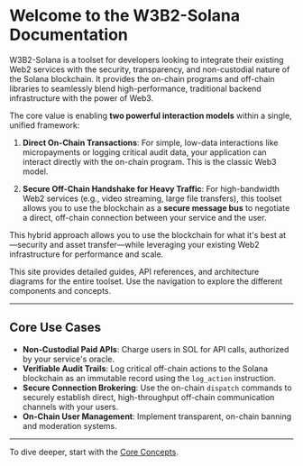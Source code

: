 # Welcome to the W3B2-Solana Documentation

W3B2-Solana is a toolset for developers looking to integrate their existing Web2 services with the security, transparency, and non-custodial nature of the Solana blockchain. It provides the on-chain programs and off-chain libraries to seamlessly blend high-performance, traditional backend infrastructure with the power of Web3.

The core value is enabling **two powerful interaction models** within a single, unified framework:

1.  **Direct On-Chain Transactions**: For simple, low-data interactions like micropayments or logging critical audit data, your application can interact directly with the on-chain program. This is the classic Web3 model.

2.  **Secure Off-Chain Handshake for Heavy Traffic**: For high-bandwidth Web2 services (e.g., video streaming, large file transfers), this toolset allows you to use the blockchain as a **secure message bus** to negotiate a direct, off-chain connection between your service and the user.

This hybrid approach allows you to use the blockchain for what it's best at—security and asset transfer—while leveraging your existing Web2 infrastructure for performance and scale.

This site provides detailed guides, API references, and architecture diagrams for the entire toolset. Use the navigation to explore the different components and concepts.

---

## Core Use Cases

-   **Non-Custodial Paid APIs**: Charge users in SOL for API calls, authorized by your service's oracle.
-   **Verifiable Audit Trails**: Log critical off-chain actions to the Solana blockchain as an immutable record using the `log_action` instruction.
-   **Secure Connection Brokering**: Use the on-chain `dispatch` commands to securely establish direct, high-throughput off-chain communication channels with your users.
-   **On-Chain User Management**: Implement transparent, on-chain banning and moderation systems.

---

To dive deeper, start with the [Core Concepts](architecture/concepts.md).